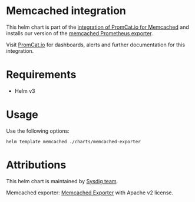 # Memcached integration
This helm chart is part of the [integration of PromCat.io for Memcached](https://promcat.io/apps/memcached) and installs our version of the [memcached Prometheus exporter](https://github.com/prometheus/memcached_exporter).

Visit [PromCat.io](https://promcat.io/apps/memcached) for dashboards, alerts and further documentation for this integration. 

# Requirements
* Helm v3

# Usage

Use the following options: 
```
helm template memcached ./charts/memcached-exporter
```

# Attributions
This helm chart is maintained by [Sysdig team](https://sysdig.com/).

Memcached exporter: [Memcached Exporter](https://github.com/prometheus/memcached_exporter) with Apache v2 license. 
